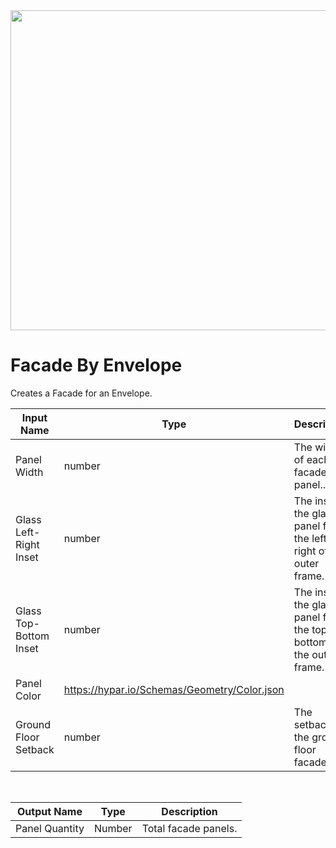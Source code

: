 <img src="preview.png" width="512">

# Facade By Envelope

Creates a Facade for an Envelope.

|Input Name|Type|Description|
|---|---|---|
|Panel Width|number|The width of each facade panel..|
|Glass Left-Right Inset|number|The inset of the glass panel from the left and right of the outer frame.|
|Glass Top-Bottom Inset|number|The inset of the glass panel from the top and bottom of the outer frame.|
|Panel Color|https://hypar.io/Schemas/Geometry/Color.json||
|Ground Floor Setback|number|The setback of the ground floor facade.|


<br>

|Output Name|Type|Description|
|---|---|---|
|Panel Quantity|Number|Total facade panels.|

